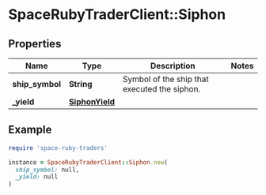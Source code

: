 # SpaceRubyTraderClient::Siphon

## Properties

| Name | Type | Description | Notes |
| ---- | ---- | ----------- | ----- |
| **ship_symbol** | **String** | Symbol of the ship that executed the siphon. |  |
| **_yield** | [**SiphonYield**](SiphonYield.md) |  |  |

## Example

```ruby
require 'space-ruby-traders'

instance = SpaceRubyTraderClient::Siphon.new(
  ship_symbol: null,
  _yield: null
)
```

